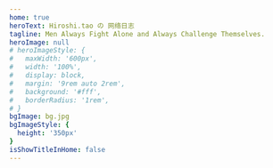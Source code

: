 ```yaml
---
home: true
heroText: Hiroshi.tao の 网络日志
tagline: Men Always Fight Alone and Always Challenge Themselves.
heroImage: null
# heroImageStyle: {
#   maxWidth: '600px',
#   width: '100%',
#   display: block,
#   margin: '9rem auto 2rem',
#   background: '#fff',
#   borderRadius: '1rem',
# }
bgImage: bg.jpg
bgImageStyle: {
  height: '350px'
}
isShowTitleInHome: false
---
```


